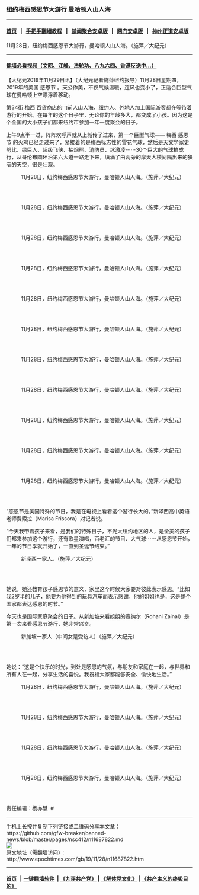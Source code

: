 ### 纽约梅西感恩节大游行 曼哈顿人山人海
------------------------

#### [首页](https://github.com/gfw-breaker/banned-news/blob/master/README.md) &nbsp;&nbsp;|&nbsp;&nbsp; [手把手翻墙教程](https://github.com/gfw-breaker/guides/wiki) &nbsp;&nbsp;|&nbsp;&nbsp; [禁闻聚合安卓版](https://github.com/gfw-breaker/bn-android) &nbsp;&nbsp;|&nbsp;&nbsp; [网门安卓版](https://github.com/oGate2/oGate) &nbsp;&nbsp;|&nbsp;&nbsp; [神州正道安卓版](https://github.com/SzzdOgate/update) 



<div><img alt="" class="aligncenter wp-post-image" src="http://i.epochtimes.com/assets/uploads/2019/11/15db67eb87a24fd8_ttl7dayMEE_IMG_0316-600x400.jpg"/>
<div class="red16 caption">
 11月28日，纽约梅西感恩节大游行，曼哈顿人山人海。（施萍／大纪元）
</div>
</div><hr/>

#### [翻墙必看视频（文昭、江峰、法轮功、八九六四、香港反送中...）](https://github.com/gfw-breaker/banned-news/blob/master/pages/links.md)

<div><p>
 【大纪元2019年11月29日讯】（大纪元记者施萍纽约报导）11月28日星期四，2019年的美国
 <ok href="http://www.epochtimes.com/gb/tag/%E6%84%9F%E6%81%A9%E8%8A%82.html">
  感恩节
 </ok>
 。天公作美，不仅气候温暖，连风也变小了，正适合巨型气球在曼哈顿上空漂浮着移动。
</p>
<p>
 第34街
 <ok href="http://www.epochtimes.com/gb/tag/%E6%A2%85%E8%A5%BF.html">
  梅西
 </ok>
 百货商店的门前人山人海，纽约人、外地人加上国际游客都在等待着游行的开始。在每年的这个日子里，无论你的年龄多大，都变成了小孩。因为这是个全国的大小孩子们都来纽约市参加一年一度聚会的日子。
</p>
<p>
 上午9点半一过，阵阵欢呼声就从上城传了过来，第一个巨型气球——
 <ok href="http://www.epochtimes.com/gb/tag/%E6%A2%85%E8%A5%BF.html">
  梅西
 </ok>
 <ok href="http://www.epochtimes.com/gb/tag/%E6%84%9F%E6%81%A9%E8%8A%82.html">
  感恩节
 </ok>
 的火鸡已经走过来了，紧接着的是梅西标志性的雪花气球，然后是天文学家史努比、绿巨人、超级飞侠、抽烟熊、消防员、冰激凌⋯⋯30个巨大的气球拍成行，从哥伦布圆环沿第六大道一路走下来，填满了由两旁的摩天大楼间隔出来的狭窄的天空，很是壮观。
</p>
<p>
 <center>
 </center>
</p>
<figure class="wp-caption aligncenter" id="attachment_11687940" style="width: 450px">
 <ok href="http://i.epochtimes.com/assets/uploads/2019/11/15db67cde7c19fa4_ttl7dayT1J_IMG_0278-e1574967105844.jpg">
  <img alt="" class="wp-image-11687940 size-medium" src="http://i.epochtimes.com/assets/uploads/2019/11/15db67cde7c19fa4_ttl7dayT1J_IMG_0278-e1574967105844-450x600.jpg"/>
 </ok>
 <br/><figcaption class="wp-caption-text">
  11月28日，纽约梅西感恩节大游行，曼哈顿人山人海。（施萍／大纪元）
 </figcaption><br/>
</figure><br/>
<figure class="wp-caption aligncenter" id="attachment_11687961" style="width: 450px">
 <ok href="http://i.epochtimes.com/assets/uploads/2019/11/15db6867b08d955c_ttl7dayb6Y_c7740b6a29af1755.jpg">
  <img alt="" class="wp-image-11687961 size-medium" src="http://i.epochtimes.com/assets/uploads/2019/11/15db6867b08d955c_ttl7dayb6Y_c7740b6a29af1755-450x601.jpg"/>
 </ok>
 <br/><figcaption class="wp-caption-text">
  11月28日，纽约梅西感恩节大游行，曼哈顿人山人海。（施萍／大纪元）
 </figcaption><br/>
</figure><br/>
<figure class="wp-caption aligncenter" id="attachment_11687845" style="width: 600px">
 <ok href="http://i.epochtimes.com/assets/uploads/2019/11/15db64048966a070_ttl7dayAnL_IMG_0333.jpg">
  <img alt="" class="size-large wp-image-11687845" src="http://i.epochtimes.com/assets/uploads/2019/11/15db64048966a070_ttl7dayAnL_IMG_0333-600x450.jpg"/>
 </ok>
 <br/><figcaption class="wp-caption-text">
  11月28日，纽约梅西感恩节大游行，曼哈顿人山人海。（施萍／大纪元）
 </figcaption><br/>
</figure><br/>
<figure class="wp-caption aligncenter" id="attachment_11687939" style="width: 600px">
 <ok href="http://i.epochtimes.com/assets/uploads/2019/11/15db67cac75b1c48_ttl7dayGbb_IMG_0275.jpg">
  <img alt="" class="wp-image-11687939 size-large" src="http://i.epochtimes.com/assets/uploads/2019/11/15db67cac75b1c48_ttl7dayGbb_IMG_0275-600x450.jpg"/>
 </ok>
 <br/><figcaption class="wp-caption-text">
  11月28日，纽约梅西感恩节大游行，曼哈顿人山人海。（施萍／大纪元）
 </figcaption><br/>
</figure><br/>
<figure class="wp-caption aligncenter" id="attachment_11687942" style="width: 600px">
 <ok href="http://i.epochtimes.com/assets/uploads/2019/11/15db67d36939a414_ttl7daykeQ_IMG_0285.jpg">
  <img alt="" class="wp-image-11687942 size-large" src="http://i.epochtimes.com/assets/uploads/2019/11/15db67d36939a414_ttl7daykeQ_IMG_0285-600x450.jpg"/>
 </ok>
 <br/><figcaption class="wp-caption-text">
  11月28日，纽约梅西感恩节大游行，曼哈顿人山人海。（施萍／大纪元）
 </figcaption><br/>
</figure><br/>
<figure class="wp-caption aligncenter" id="attachment_11687943" style="width: 600px">
 <ok href="http://i.epochtimes.com/assets/uploads/2019/11/15db67da862aa15c_ttl7daytKA_IMG_0301.jpg">
  <img alt="" class="wp-image-11687943 size-large" src="http://i.epochtimes.com/assets/uploads/2019/11/15db67da862aa15c_ttl7daytKA_IMG_0301-600x450.jpg"/>
 </ok>
 <br/><figcaption class="wp-caption-text">
  11月28日，纽约梅西感恩节大游行，曼哈顿人山人海。（施萍／大纪元）
 </figcaption><br/>
</figure><br/>
<figure class="wp-caption aligncenter" id="attachment_11687944" style="width: 600px">
 <ok href="http://i.epochtimes.com/assets/uploads/2019/11/15db67d6a32b93a0_ttl7dayLEY_IMG_0288.jpg">
  <img alt="" class="wp-image-11687944 size-large" src="http://i.epochtimes.com/assets/uploads/2019/11/15db67d6a32b93a0_ttl7dayLEY_IMG_0288-600x450.jpg"/>
 </ok>
 <br/><figcaption class="wp-caption-text">
  11月28日，纽约梅西感恩节大游行，曼哈顿人山人海。（施萍／大纪元）
 </figcaption><br/>
</figure><br/>
<figure class="wp-caption aligncenter" id="attachment_11687945" style="width: 600px">
 <ok href="http://i.epochtimes.com/assets/uploads/2019/11/15db67d0b13329a0_ttl7dayoBs_IMG_0282.jpg">
  <img alt="" class="wp-image-11687945 size-large" src="http://i.epochtimes.com/assets/uploads/2019/11/15db67d0b13329a0_ttl7dayoBs_IMG_0282-600x450.jpg"/>
 </ok>
 <br/><figcaption class="wp-caption-text">
  11月28日，纽约梅西感恩节大游行，曼哈顿人山人海。（施萍／大纪元）
 </figcaption><br/>
</figure><br/>
<figure class="wp-caption aligncenter" id="attachment_11687846" style="width: 600px">
 <ok href="http://i.epochtimes.com/assets/uploads/2019/11/15db64048975e24c_ttl7day5A7_IMG_0325.jpg">
  <img alt="" class="size-large wp-image-11687846" src="http://i.epochtimes.com/assets/uploads/2019/11/15db64048975e24c_ttl7day5A7_IMG_0325-600x450.jpg"/>
 </ok>
 <br/><figcaption class="wp-caption-text">
  11月28日，纽约梅西感恩节大游行，曼哈顿人山人海。（施萍／大纪元）
 </figcaption><br/>
</figure><br/>
<figure class="wp-caption aligncenter" id="attachment_11687847" style="width: 600px">
 <ok href="http://i.epochtimes.com/assets/uploads/2019/11/15db64048966a070_ttl7dayGO3_Screen_Shot_2019-11-28_at_12.33.46_PM.png">
  <img alt="" class="size-large wp-image-11687847" src="http://i.epochtimes.com/assets/uploads/2019/11/15db64048966a070_ttl7dayGO3_Screen_Shot_2019-11-28_at_12.33.46_PM-600x441.png"/>
 </ok>
 <br/><figcaption class="wp-caption-text">
  11月28日，纽约梅西感恩节大游行，曼哈顿人山人海。（施萍／大纪元）
 </figcaption><br/>
</figure><br/>
<figure class="wp-caption alignnone" id="attachment_11687844" style="width: 600px">
 <ok href="http://i.epochtimes.com/assets/uploads/2019/11/15db64048966a070_ttl7dayEiK_IMG_0328.jpg">
  <img alt="" class="size-large wp-image-11687844" src="http://i.epochtimes.com/assets/uploads/2019/11/15db64048966a070_ttl7dayEiK_IMG_0328-600x450.jpg"/>
 </ok>
 <br/><figcaption class="wp-caption-text">
  11月28日，纽约梅西感恩节大游行，曼哈顿人山人海。（施萍／大纪元）
 </figcaption><br/>
</figure><br/>
<p>
 “感恩节是美国特殊的节日，我是在电视上看着这个游行长大的。”新泽西高中英语老师费索拉（Marisa Frissora）对记者说。
</p>
<p>
 “今天我带着孩子来看，是我们的特殊日子，不光大纽约地区的人，是全美的孩子们都来参加这个游行，还有歌星演唱，百老汇的节目、大气球⋯⋯从感恩节开始，一年的节日季就开始了，一直到圣诞节结束。”
</p>
<figure class="wp-caption aligncenter" id="attachment_11687843" style="width: 450px">
 <ok href="http://i.epochtimes.com/assets/uploads/2019/11/15db6294fbb00070_ttl7dayosa_IMG_0267.jpg">
  <img alt="" class="wp-image-11687843 size-medium" src="http://i.epochtimes.com/assets/uploads/2019/11/15db6294fbb00070_ttl7dayosa_IMG_0267-450x338.jpg"/>
 </ok>
 <br/><figcaption class="wp-caption-text">
  新泽西一家人。（施萍／大纪元）
 </figcaption><br/>
</figure><br/>
<p>
 她说，她还教育孩子感恩节的意义，家里这个时候大家要对彼此表示感恩。“比如我2岁半的儿子，他要为他得到的玩具汽车而表示感谢，他的姐姐也是，这是整个国家都表达感恩的时节。”
</p>
<p>
 今天也是国际家庭聚会的日子。从新加坡来看姐姐的寨纳尔（Rohani Zainal）是第一次来看感恩节游行，她非常兴奋。
</p>
<figure class="wp-caption aligncenter" id="attachment_11687841" style="width: 450px">
 <ok href="http://i.epochtimes.com/assets/uploads/2019/11/15db629fe526838c_ttl7dayH6r_IMG_0262.jpg">
  <img alt="" class="wp-image-11687841 size-medium" src="http://i.epochtimes.com/assets/uploads/2019/11/15db629fe526838c_ttl7dayH6r_IMG_0262-450x338.jpg"/>
 </ok>
 <br/><figcaption class="wp-caption-text">
  新加坡一家人（中间女是受访人）（施萍／大纪元）
 </figcaption><br/>
</figure><br/>
<p>
 她说：“这是个快乐的时光，到处是感恩的气氛，与朋友和家庭在一起，与世界和所有人在一起，分享生活的喜悦。我祝福大家都能够安全、愉快地生活。”
</p>
<figure class="wp-caption aligncenter" id="attachment_11687944" style="width: 600px">
 <ok href="http://i.epochtimes.com/assets/uploads/2019/11/15db67d6a32b93a0_ttl7dayLEY_IMG_0288.jpg">
  <img alt="" class="size-large wp-image-11687944" src="http://i.epochtimes.com/assets/uploads/2019/11/15db67d6a32b93a0_ttl7dayLEY_IMG_0288-600x450.jpg"/>
 </ok>
 <br/><figcaption class="wp-caption-text">
  11月28日，纽约梅西感恩节大游行，曼哈顿人山人海。（施萍／大纪元）
 </figcaption><br/>
</figure><br/>
<figure class="wp-caption aligncenter" id="attachment_11687955" style="width: 600px">
 <ok href="http://i.epochtimes.com/assets/uploads/2019/11/15db67e2b0a6fb30_ttl7dayUny_IMG_0307.jpg">
  <img alt="" class="size-large wp-image-11687955" src="http://i.epochtimes.com/assets/uploads/2019/11/15db67e2b0a6fb30_ttl7dayUny_IMG_0307-600x450.jpg"/>
 </ok>
 <br/><figcaption class="wp-caption-text">
  11月28日，纽约梅西感恩节大游行，曼哈顿人山人海。（施萍／大纪元）
 </figcaption><br/>
</figure><br/>
<figure class="wp-caption aligncenter" id="attachment_11687953" style="width: 600px">
 <ok href="http://i.epochtimes.com/assets/uploads/2019/11/15db67f4711bef68_ttl7dayOdA_IMG_0310.jpg">
  <img alt="" class="size-large wp-image-11687953" src="http://i.epochtimes.com/assets/uploads/2019/11/15db67f4711bef68_ttl7dayOdA_IMG_0310-600x450.jpg"/>
 </ok>
 <br/><figcaption class="wp-caption-text">
  11月28日，纽约梅西感恩节大游行，曼哈顿人山人海。（施萍／大纪元）
 </figcaption><br/>
</figure><br/>
<figure class="wp-caption aligncenter" id="attachment_11687956" style="width: 600px">
 <ok href="http://i.epochtimes.com/assets/uploads/2019/11/15db67def74b22e0_ttl7daygRY_IMG_0303.jpg">
  <img alt="" class="size-large wp-image-11687956" src="http://i.epochtimes.com/assets/uploads/2019/11/15db67def74b22e0_ttl7daygRY_IMG_0303-600x450.jpg"/>
 </ok>
 <br/><figcaption class="wp-caption-text">
  11月28日，纽约梅西感恩节大游行，曼哈顿人山人海。（施萍／大纪元）
 </figcaption><br/>
</figure><br/>
<p>
 责任编辑：杨亦慧  #
</p>
</div>
<hr/>
手机上长按并复制下列链接或二维码分享本文章：<br/>
https://github.com/gfw-breaker/banned-news/blob/master/pages/nsc412/n11687822.md <br/>
<a href='https://github.com/gfw-breaker/banned-news/blob/master/pages/nsc412/n11687822.md'><img src='https://github.com/gfw-breaker/banned-news/blob/master/pages/nsc412/n11687822.md.png'/></a> <br/>
原文地址（需翻墙访问）：http://www.epochtimes.com/gb/19/11/28/n11687822.htm


------------------------
#### [首页](https://github.com/gfw-breaker/banned-news/blob/master/README.md) &nbsp;|&nbsp; [一键翻墙软件](https://github.com/gfw-breaker/nogfw/blob/master/README.md) &nbsp;| [《九评共产党》](https://github.com/gfw-breaker/9ping.md/blob/master/README.md#九评之一评共产党是什么) | [《解体党文化》](https://github.com/gfw-breaker/jtdwh.md/blob/master/README.md) | [《共产主义的终极目的》](https://github.com/gfw-breaker/gczydzjmd.md/blob/master/README.md)


<img src='http://gfw-breaker.win/banned-news/pages/nsc412/n11687822.md' width='0px' height='0px'/>